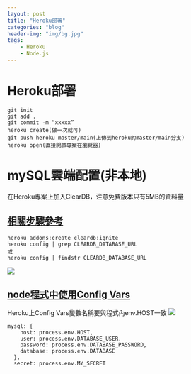 ```yaml
---
layout: post
title: "Heroku部署"
categories: "blog"
header-img: "img/bg.jpg"
tags:
    - Heroku
    - Node.js
---
```


# Heroku部署
```
git init
git add .
git commit -m “xxxxx”
heroku create(做一次就可)
git push heroku master/main(上傳到heroku的master/main分支)
heroku open(直接開啟專案在瀏覽器)

```

# mySQL雲端配置(非本地)

在Heroku專案上加入ClearDB，注意免費版本只有5MB的資料量
## [相關步驟參考](https://medium.com/@jedy05097952/node-js-mysql-%E9%83%A8%E7%BD%B2-heroku-f07a2d75e72f)

```
heroku addons:create cleardb:ignite
heroku config | grep CLEARDB_DATABASE_URL
或
heroku config | findstr CLEARDB_DATABASE_URL
```
![](https://i.imgur.com/pylt1Mo.png)

## [node程式中使用Config Vars](https://nodejs.dev/learn/how-to-read-environment-variables-from-nodejs)

Heroku上Config Vars變數名稱要與程式內env.HOST一致
![](https://i.imgur.com/qUXWWbr.png)
```javascript=+
mysql: {
    host: process.env.HOST,
    user: process.env.DATABASE_USER,
    password: process.env.DATABASE_PASSWORD,
    database: process.env.DATABASE
  },
  secret: process.env.MY_SECRET
```
